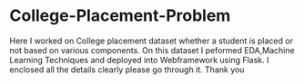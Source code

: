# College-Placement-Problem
Here I worked on College placement dataset whether a student is placed or not 
based on various components.
On this dataset I peformed EDA,Machine Learning Techniques and deployed into Webframework using Flask.
I enclosed all the details clearly please go through it.
Thank you
